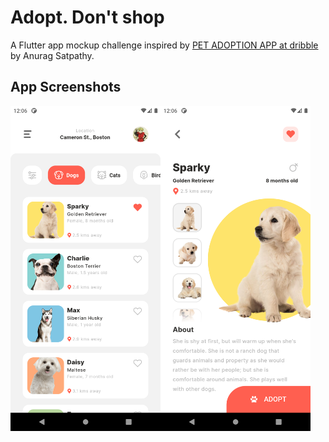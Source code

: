 # Adopt. Don't shop

A Flutter app mockup challenge inspired by
[PET ADOPTION APP at dribble](https://dribbble.com/shots/11779683-PET-ADOPTION-APP/) by Anurag Satpathy.

## App Screenshots

<div style="display: flex">
<img src="./screenshots/home_screen.png" alt="Home Screen" width="240"/>

<img src="./screenshots/details_screen.png" alt="Details Screen" width="240"/>
</div>
